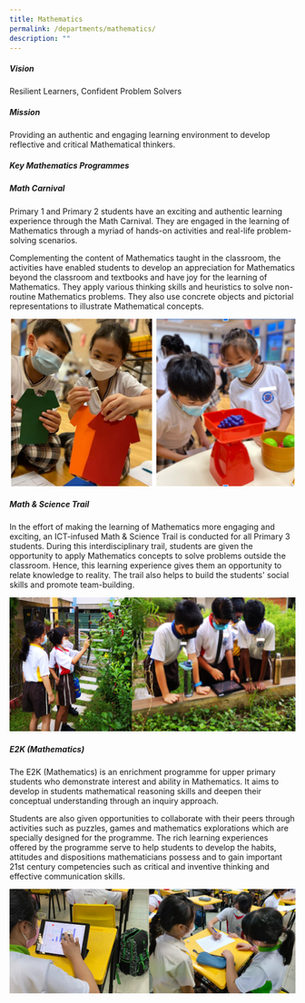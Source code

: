 ```yaml
---
title: Mathematics
permalink: /departments/mathematics/
description: ""
---
```



##### **Vision**
Resilient Learners, Confident Problem Solvers

##### **Mission**
Providing an authentic and engaging learning environment to develop reflective and critical Mathematical thinkers.

##### **Key Mathematics Programmes**
##### **Math Carnival**
Primary 1 and Primary 2 students have an exciting and authentic learning experience through the Math Carnival. They are engaged in the learning of Mathematics through a myriad of hands-on activities and real-life problem-solving scenarios.

Complementing the content of Mathematics taught in the classroom, the activities have enabled students to develop an appreciation for Mathematics beyond the classroom and textbooks and have joy for the learning of Mathematics. They apply various thinking skills and heuristics to solve non-routine Mathematics problems. They also use concrete objects and pictorial representations to illustrate Mathematical concepts.

![](/images/Departments/MATH/MA.png)

##### **Math & Science Trail** 
In the effort of making the learning of Mathematics more engaging and exciting, an ICT-infused Math & Science Trail is conducted for all Primary 3 students. During this interdisciplinary trail, students are given the opportunity to apply Mathematics concepts to solve problems outside the classroom. Hence, this learning experience gives them an opportunity to relate knowledge to reality. The trail also helps to build the students' social skills and promote team-building.

![](/images/Departments/MATH/MA2.png)

##### **E2K (Mathematics)**
The E2K (Mathematics) is an enrichment programme for upper primary students who demonstrate interest and ability in Mathematics. It aims to develop in students mathematical reasoning skills and deepen their conceptual understanding through an inquiry approach.

Students are also given opportunities to collaborate with their peers through activities such as puzzles, games and mathematics explorations which are specially designed for the programme. The rich learning experiences offered by the programme serve to help students to develop the habits, attitudes and dispositions mathematicians possess and to gain important 21st century competencies such as critical and inventive thinking and effective communication skills.

![](/images/Departments/MATH/MA3.png)